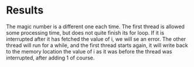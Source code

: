# Results

The magic number is a different one each time. The first thread is allowed some processing time, but does not quite finish its for loop. If it is interrupted after it has fetched the value of i, we will se an error. The other thread will run for a while, and the first thread starts again, it will write back to the memory location the value of i as it was before the thread was interrupted, after adding 1 of course.
